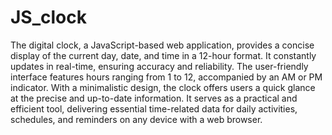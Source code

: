# JS_clock


The digital clock, a JavaScript-based web application, provides a concise display of the current day, date, and time in a 12-hour format. It constantly updates in real-time, ensuring accuracy and reliability. The user-friendly interface features hours ranging from 1 to 12, accompanied by an AM or PM indicator. With a minimalistic design, the clock offers users a quick glance at the precise and up-to-date information. It serves as a practical and efficient tool, delivering essential time-related data for daily activities, schedules, and reminders on any device with a web browser.
